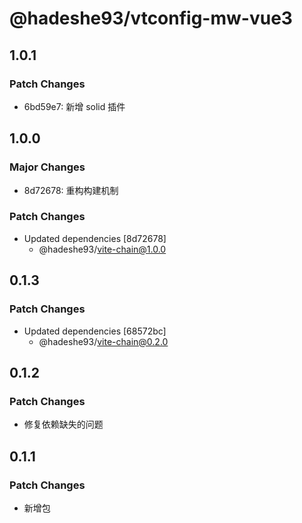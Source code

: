 # @hadeshe93/vtconfig-mw-vue3

## 1.0.1

### Patch Changes

- 6bd59e7: 新增 solid 插件

## 1.0.0

### Major Changes

- 8d72678: 重构构建机制

### Patch Changes

- Updated dependencies [8d72678]
  - @hadeshe93/vite-chain@1.0.0

## 0.1.3

### Patch Changes

- Updated dependencies [68572bc]
  - @hadeshe93/vite-chain@0.2.0

## 0.1.2

### Patch Changes

- 修复依赖缺失的问题

## 0.1.1

### Patch Changes

- 新增包

